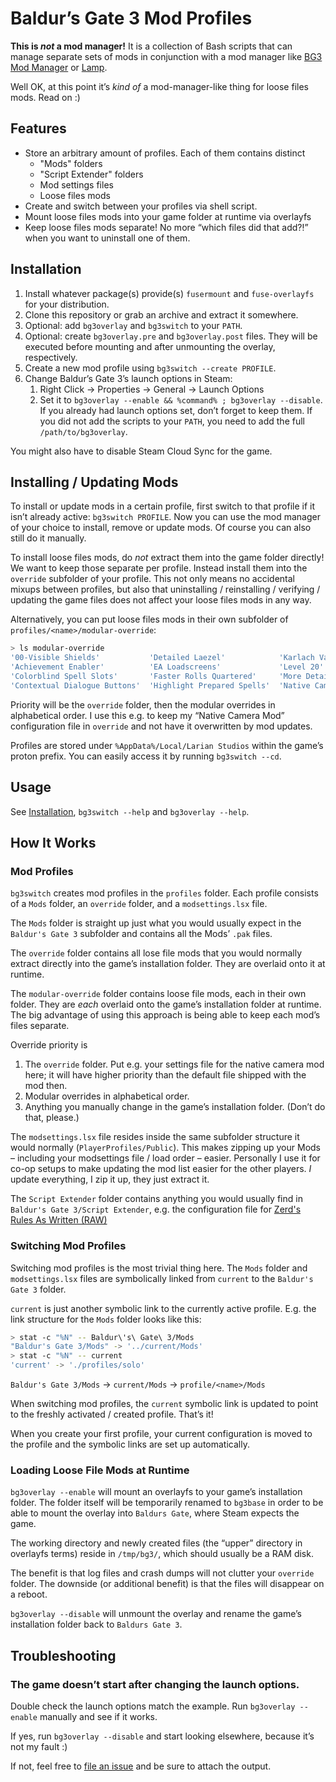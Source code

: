 # Baldur’s Gate 3 Mod Profiles

**This is _not_ a mod manager!** It is a collection of Bash scripts that can
manage separate sets of mods in conjunction with a mod manager like
[BG3 Mod Manager](https://github.com/LaughingLeader/BG3ModManager) or
[Lamp](https://github.com/CHollingworth/Lamp).

Well OK, at this point it’s _kind of_ a mod-manager-like thing for loose files 
mods. Read on :)

## Features

* Store an arbitrary amount of profiles. Each of them contains distinct
    * "Mods" folders
    * "Script Extender" folders
    * Mod settings files
    * Loose files mods
* Create and switch between your profiles via shell script.
* Mount loose files mods into your game folder at runtime via overlayfs
* Keep loose files mods separate! No more “which files did that add⁈” when you 
  want to uninstall one of them.

## Installation

1. Install whatever package(s) provide(s) `fusermount` and `fuse-overlayfs` for
    your distribution.
2. Clone this repository or grab an archive and extract it somewhere.
3. Optional: add `bg3overlay` and `bg3switch` to your `PATH`.
4. Optional: create `bg3overlay.pre` and `bg3overlay.post` files. They will be
    executed before mounting and after unmounting the overlay, respectively.
5. Create a new mod profile using `bg3switch --create PROFILE`.
6. Change Baldur’s Gate 3’s launch options in Steam:
    1. Right Click → Properties → General → Launch Options
    2. Set it to `bg3overlay --enable && %command% ; bg3overlay --disable`. If
        you already had launch options set, don’t forget to keep them. If you
        did not add the scripts to your `PATH`, you need to add the full
        `/path/to/bg3overlay`.

You might also have to disable Steam Cloud Sync for the game.

## Installing / Updating Mods

To install or update mods in a certain profile, first switch to that profile if
it isn’t already active: `bg3switch PROFILE`. Now you can use the mod manager of
your choice to install, remove or update mods. Of course you can also still do
it manually.

To install loose files mods, do _not_ extract them into the game folder
directly! We want to keep those separate per profile. Instead install them into
the `override` subfolder of your profile. This not only means no accidental
mixups between profiles, but also that uninstalling / reinstalling / verifying
/ updating the game files does not affect your loose files mods in any way.

Alternatively, you can put loose files mods in their own subfolder of 
`profiles/<name>/modular-override`:

```bash
> ls modular-override
'00-Visible Shields'           'Detailed Laezel'            'Karlach Vanilla Scars'  'Native Mod Loader'  'Shart Scars'
'Achievement Enabler'          'EA Loadscreens'             'Level 20'               'No Abs'
'Colorblind Spell Slots'       'Faster Rolls Quartered'     'More Detailed Halsin'    OIO
'Contextual Dialogue Buttons'  'Highlight Prepared Spells'  'Native Camera Tweaks'   'Script Extender'
```

Priority will be the `override` folder, then the modular overrides in 
alphabetical order. I use this e.g. to keep my “Native Camera Mod” configuration 
file in `override` and not have it overwritten by mod updates.

Profiles are stored under `%AppData%/Local/Larian Studios` within the game’s
proton prefix. You can easily access it by running `bg3switch --cd`.

## Usage

See [Installation](#installation), `bg3switch --help` and `bg3overlay --help`.

## How It Works

### Mod Profiles

`bg3switch` creates mod profiles in the `profiles` folder. Each profile consists 
of a `Mods` folder, an `override` folder, and a `modsettings.lsx` file.

The `Mods` folder is straight up just what you would usually expect in the 
`Baldur's Gate 3` subfolder and contains all the Mods’ `.pak` files.

The `override` folder contains all lose file mods that you would normally 
extract directly into the game’s installation folder. They are overlaid onto it 
at runtime.

The `modular-override` folder contains loose file mods, each in their own 
folder. They are _each_ overlaid onto the game’s installation folder at runtime. 
The big advantage of using this approach is being able to keep each mod’s files 
separate.

Override priority is

1. The `override` folder. Put e.g. your settings file for the native camera mod 
   here; it will have higher priority than the default file shipped with the mod 
   then.
2. Modular overrides in alphabetical order.
3. Anything you manually change in the game’s installation folder. (Don’t do 
   that, please.)

The `modsettings.lsx` file resides inside the same subfolder structure it would 
normally (`PlayerProfiles/Public`). This makes zipping up your Mods – including 
your modsettings file / load order – easier. Personally I use it for co-op 
setups to make updating the mod list easier for the other players. _I_ update 
everything, I zip it up, they just extract it.

The `Script Extender` folder contains anything you would usually find in 
`Baldur's Gate 3/Script Extender`, e.g. the configuration file for [Zerd's Rules 
As Written (RAW)](https://www.nexusmods.com/baldursgate3/mods/1329)

### Switching Mod Profiles

Switching mod profiles is the most trivial thing here. The `Mods` folder and 
`modsettings.lsx` files are symbolically linked from `current` to the `Baldur's 
Gate 3` folder.

`current` is just another symbolic link to the currently active profile. E.g. 
the link structure for the `Mods` folder looks like this:

```bash
> stat -c "%N" -- Baldur\'s\ Gate\ 3/Mods
"Baldur's Gate 3/Mods" -> '../current/Mods'
> stat -c "%N" -- current 
'current' -> './profiles/solo'
```

`Baldur's Gate 3/Mods` → `current/Mods` → `profile/<name>/Mods`

When switching mod profiles, the `current` symbolic link is updated to point to 
the freshly activated / created profile. That’s it!

When you create your first profile, your current configuration is moved to the 
profile and the symbolic links are set up automatically.

### Loading Loose File Mods at Runtime

`bg3overlay --enable` will mount an overlayfs to your game’s installation 
folder. The folder itself will be temporarily renamed to `bg3base` in order to 
be able to mount the overlay into `Baldurs Gate`, where Steam expects the game.

The working directory and newly created files (the “upper” directory in 
overlayfs terms) reside in `/tmp/bg3/`, which should usually be a RAM disk.

The benefit is that log files and crash dumps will not clutter your `override` 
folder. The downside (or additional benefit) is that the files will disappear on 
a reboot.

`bg3overlay --disable` will unmount the overlay and rename the game’s 
installation folder back to `Baldurs Gate 3`.

## Troubleshooting

### The game doesn’t start after changing the launch options.

Double check the launch options match the example. Run `bg3overlay --enable`
manually and see if it works.

If yes, run `bg3overlay --disable` and start looking elsewhere, because it’s not
my fault :)

If not, feel free to [file an 
issue](https://github.com/alterNERDtive/bg3-mod-profiles/issues) and be
sure to attach the output.
